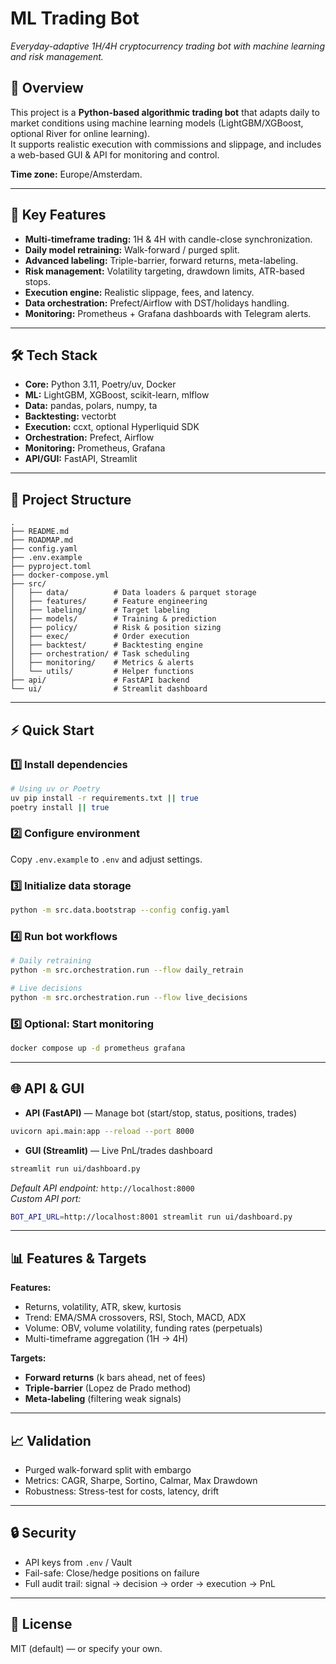 # **ML Trading Bot**  
_Everyday-adaptive 1H/4H cryptocurrency trading bot with machine learning and risk management._

## 📌 Overview  
This project is a **Python-based algorithmic trading bot** that adapts daily to market conditions using machine learning models (LightGBM/XGBoost, optional River for online learning).  
It supports realistic execution with commissions and slippage, and includes a web-based GUI & API for monitoring and control.

**Time zone:** Europe/Amsterdam.

---

## 🚀 Key Features
- **Multi-timeframe trading:** 1H & 4H with candle-close synchronization.
- **Daily model retraining:** Walk-forward / purged split.
- **Advanced labeling:** Triple-barrier, forward returns, meta-labeling.
- **Risk management:** Volatility targeting, drawdown limits, ATR-based stops.
- **Execution engine:** Realistic slippage, fees, and latency.
- **Data orchestration:** Prefect/Airflow with DST/holidays handling.
- **Monitoring:** Prometheus + Grafana dashboards with Telegram alerts.

---

## 🛠 Tech Stack
- **Core:** Python 3.11, Poetry/uv, Docker
- **ML:** LightGBM, XGBoost, scikit-learn, mlflow
- **Data:** pandas, polars, numpy, ta
- **Backtesting:** vectorbt
- **Execution:** ccxt, optional Hyperliquid SDK
- **Orchestration:** Prefect, Airflow
- **Monitoring:** Prometheus, Grafana
- **API/GUI:** FastAPI, Streamlit

---

## 📂 Project Structure
```
.
├── README.md
├── ROADMAP.md
├── config.yaml
├── .env.example
├── pyproject.toml
├── docker-compose.yml
├── src/
│   ├── data/          # Data loaders & parquet storage
│   ├── features/      # Feature engineering
│   ├── labeling/      # Target labeling
│   ├── models/        # Training & prediction
│   ├── policy/        # Risk & position sizing
│   ├── exec/          # Order execution
│   ├── backtest/      # Backtesting engine
│   ├── orchestration/ # Task scheduling
│   ├── monitoring/    # Metrics & alerts
│   └── utils/         # Helper functions
├── api/               # FastAPI backend
└── ui/                # Streamlit dashboard
```

---

## ⚡ Quick Start

### 1️⃣ Install dependencies
```bash
# Using uv or Poetry
uv pip install -r requirements.txt || true
poetry install || true
```

### 2️⃣ Configure environment
Copy `.env.example` to `.env` and adjust settings.

### 3️⃣ Initialize data storage
```bash
python -m src.data.bootstrap --config config.yaml
```

### 4️⃣ Run bot workflows
```bash
# Daily retraining
python -m src.orchestration.run --flow daily_retrain

# Live decisions
python -m src.orchestration.run --flow live_decisions
```

### 5️⃣ Optional: Start monitoring
```bash
docker compose up -d prometheus grafana
```

---

## 🌐 API & GUI

- **API (FastAPI)** — Manage bot (start/stop, status, positions, trades)
```bash
uvicorn api.main:app --reload --port 8000
```

- **GUI (Streamlit)** — Live PnL/trades dashboard
```bash
streamlit run ui/dashboard.py
```
_Default API endpoint:_ `http://localhost:8000`  
_Custom API port:_  
```bash
BOT_API_URL=http://localhost:8001 streamlit run ui/dashboard.py
```

---

## 📊 Features & Targets
**Features:**  
- Returns, volatility, ATR, skew, kurtosis  
- Trend: EMA/SMA crossovers, RSI, Stoch, MACD, ADX  
- Volume: OBV, volume volatility, funding rates (perpetuals)  
- Multi-timeframe aggregation (1H → 4H)

**Targets:**  
- **Forward returns** (k bars ahead, net of fees)  
- **Triple-barrier** (Lopez de Prado method)  
- **Meta-labeling** (filtering weak signals)

---

## 📈 Validation
- Purged walk-forward split with embargo
- Metrics: CAGR, Sharpe, Sortino, Calmar, Max Drawdown
- Robustness: Stress-test for costs, latency, drift

---

## 🔒 Security
- API keys from `.env` / Vault
- Fail-safe: Close/hedge positions on failure
- Full audit trail: signal → decision → order → execution → PnL

---

## 📜 License
MIT (default) — or specify your own.
